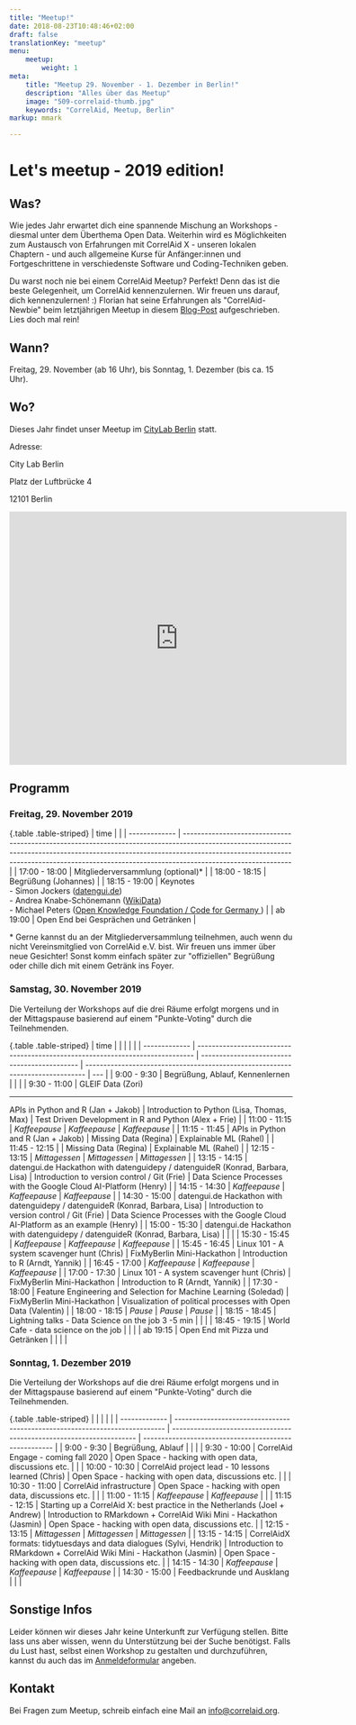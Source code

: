 ```yaml
---
title: "Meetup!"
date: 2018-08-23T10:48:46+02:00
draft: false
translationKey: "meetup"
menu: 
    meetup:
        weight: 1
meta:
    title: "Meetup 29. November - 1. Dezember in Berlin!"
    description: "Alles über das Meetup"
    image: "509-correlaid-thumb.jpg"
    keywords: "CorrelAid, Meetup, Berlin"
markup: mmark

---
```


# Let's meetup - 2019 edition!

## Was?
Wie jedes Jahr erwartet dich eine spannende Mischung an Workshops - diesmal unter dem Überthema Open Data. Weiterhin wird es Möglichkeiten zum Austausch von Erfahrungen mit CorrelAid X - unseren lokalen Chaptern - und auch allgemeine Kurse für Anfänger:innen und Fortgeschrittene in verschiedenste Software und Coding-Techniken geben.

Du warst noch nie bei einem CorrelAid Meetup? Perfekt! Denn das ist die beste Gelegenheit, um CorrelAid kennenzulernen. Wir freuen uns darauf, dich kennenzulernen! :) Florian hat seine Erfahrungen als "CorrelAid-Newbie" beim letztjährigen Meetup in diesem [Blog-Post](https://correlaid.org/blog/meetup-mannheim/) aufgeschrieben. Lies doch mal rein!

## Wann? 
Freitag, 29. November (ab 16 Uhr), bis Sonntag, 1. Dezember (bis ca. 15 Uhr).

## Wo?
Dieses Jahr findet unser Meetup im [CityLab Berlin](https://www.citylab-berlin.org/) statt. 

Adresse: 

City Lab Berlin

Platz der Luftbrücke 4

12101 Berlin

<iframe src="https://www.google.com/maps/embed?pb=!1m18!1m12!1m3!1d1214.8714759229506!2d13.387413158450967!3d52.483789694951945!2m3!1f0!2f0!3f0!3m2!1i1024!2i768!4f13.1!3m3!1m2!1s0x47a84fd399d22563%3A0xfd6565d508091f27!2sCityLAB%20Berlin!5e0!3m2!1sde!2sde!4v1571597551607!5m2!1sde!2sde" width="600" height="450" frameborder="0" style="border:0;" allowfullscreen=""></iframe>


## Programm
### Freitag, 29. November 2019

{.table .table-striped}
| time          |                                                                                                                                                                                                                                                                          |
| ------------- | ------------------------------------------------------------------------------------------------------------------------------------------------------------------------------------------------------------------------------------------------------------------------ |
| 17:00 - 18:00 | Mitgliederversammlung (optional)\*                                                                                                                                                                                                                                       |
| 18:00 - 18:15 | Begrüßung (Johannes)                                                                                                                                                                                                                                                     |
| 18:15 - 19:00 | Keynotes    <br> - Simon Jockers ([datengui.de](https://datengui.de)) <br> - Andrea Knabe-Schönemann ([WikiData](https://www.wikidata.org/wiki/Wikidata:Main_Page)) <br> - Michael Peters ([Open Knowledge Foundation / Code for Germany ](https://okfn.de/projekte/codeforde/)) |
| ab 19:00      | Open End bei Gesprächen und Getränken                                                                                                                                                                                                                                    |

\* Gerne kannst du an der Mitgliederversammlung teilnehmen, auch wenn du nicht Vereinsmitglied von CorrelAid e.V. bist. Wir freuen uns immer über neue Gesichter! Sonst komm einfach später zur "offiziellen" Begrüßung oder chille dich mit einem Getränk ins Foyer.  

### Samstag, 30. November 2019

Die Verteilung der Workshops auf die drei Räume erfolgt morgens und in der Mittagspause basierend auf einem "Punkte-Voting" durch die Teilnehmenden. 

{.table .table-striped}
| time          |                                                                               |                                              |                                                                                |     |
| ------------- | ----------------------------------------------------------------------------- | -------------------------------------------- | ------------------------------------------------------------------------------ | --- |
| 9:00 - 9:30   | Begrüßung, Ablauf, Kennenlernen                                               |                                              |                                                                                |
| 9:30 - 11:00  | GLEIF Data (Zori) <br><hr />APIs in Python and R (Jan + Jakob)                                            | Introduction to Python (Lisa, Thomas, Max)   | Test Driven Development in R and Python (Alex + Frie)                          |
| 11:00 - 11:15 | *Kaffeepause*                                                                 | *Kaffeepause*                                | *Kaffeepause*                                                                  |
| 11:15 - 11:45 | APIs in Python and R (Jan + Jakob)                                                             | Missing Data (Regina)                        | Explainable ML (Rahel)                                                         |
| 11:45 - 12:15 |                                                                               | Missing Data (Regina)                        | Explainable ML (Rahel)                                                         |
| 12:15 - 13:15 | *Mittagessen*                                                                 | *Mittagessen*                                | *Mittagessen*                                                                  |
| 13:15 - 14:15 | datengui.de Hackathon with datenguidepy / datenguideR (Konrad, Barbara, Lisa) | Introduction to version control / Git (Frie) | Data Science Processes with the Google Cloud AI-Platform (Henry)               |
| 14:15 - 14:30 | *Kaffeepause*                                                                 | *Kaffeepause*                                | *Kaffeepause*                                                                  |
| 14:30 - 15:00 | datengui.de Hackathon with datenguidepy / datenguideR (Konrad, Barbara, Lisa) | Introduction to version control / Git (Frie) | Data Science Processes with the Google Cloud AI-Platform as an example (Henry) |
| 15:00 - 15:30 | datengui.de Hackathon with datenguidepy / datenguideR (Konrad, Barbara, Lisa) |                                              |                                                                                |
| 15:30 - 15:45 | *Kaffeepause*                                                                 | *Kaffeepause*                                | *Kaffeepause*                                                                  |
| 15:45 - 16:45 | Linux 101 - A system scavenger hunt (Chris)                                   | FixMyBerlin Mini-Hackathon                   | Introduction to R (Arndt, Yannik)                                              |
| 16:45 - 17:00 | *Kaffeepause*                                                                 | *Kaffeepause*                                | *Kaffeepause*                                                                  |
| 17:00 - 17:30 | Linux 101 - A system scavenger hunt (Chris)                                   | FixMyBerlin Mini-Hackathon                   | Introduction to R (Arndt, Yannik)                                              |
| 17:30 - 18:00 | Feature Engineering and Selection for Machine Learning (Soledad)              | FixMyBerlin Mini-Hackathon                   | Visualization of political processes with Open Data (Valentin)                 |
| 18:00 - 18:15 | *Pause*                                                                       | *Pause*                                      | *Pause*                                                                        |
| 18:15 - 18:45 | Lightning talks - Data Science on the job 3 -5 min                            |                                              |                                                                                |
| 18:45 - 19:15 | World Cafe - data science on the job                                          |                                              |                                                                                |
| ab 19:15      | Open End mit Pizza und Getränken                                              |                                              |                                                                                |     |

### Sonntag, 1. Dezember 2019

Die Verteilung der Workshops auf die drei Räume erfolgt morgens und in der Mittagspause basierend auf einem "Punkte-Voting" durch die Teilnehmenden. 

{.table .table-striped}
|               |                                                                             |                                                                      |                                                       |
| ------------- | --------------------------------------------------------------------------- | -------------------------------------------------------------------- | ----------------------------------------------------- |
| 9:00 - 9:30   | Begrüßung, Ablauf                                                           |                                                                      |                                                       |
| 9:30 - 10:00  | CorrelAid Engage - coming fall 2020                                         | Open Space - hacking with open data, discussions etc.                |                                                       |
| 10:00 - 10:30 | CorrelAid project lead - 10 lessons learned (Chris)                         | Open Space - hacking with open data, discussions etc.                |                                                       |
| 10:30 - 11:00 | CorrelAid infrastructure                                                    | Open Space - hacking with open data, discussions etc.                |                                                       |
| 11:00 - 11:15 | *Kaffeepause*                                                               | *Kaffeepause*                                                        |                                                       |
| 11:15 - 12:15 | Starting up a CorrelAid X: best practice in the Netherlands (Joel + Andrew) | Introduction to RMarkdown + CorrelAid Wiki Mini - Hackathon (Jasmin) | Open Space - hacking with open data, discussions etc. |
| 12:15 - 13:15 | *Mittagessen*                                                               | *Mittagessen*                                                        | *Mittagessen*                                         |
| 13:15 - 14:15 | CorrelAidX formats: tidytuesdays and data dialogues (Sylvi, Hendrik)        | Introduction to RMarkdown + CorrelAid Wiki Mini - Hackathon (Jasmin) | Open Space - hacking with open data, discussions etc. |
| 14:15 - 14:30 | *Kaffeepause*                                                               | *Kaffeepause*                                                        | *Kaffeepause*                                         |
| 14:30 - 15:00 | Feedbackrunde und Ausklang                                                  |                                                                      |                                                       |

## Sonstige Infos

Leider können wir dieses Jahr keine Unterkunft zur Verfügung stellen. Bitte lass uns aber wissen, wenn du Unterstützung bei der Suche benötigst. Falls du Lust hast, selbst einen Workshop zu gestalten und durchzuführen, kannst du auch das im [Anmeldeformular](https://correlaid.us12.list-manage.com/subscribe?u=b294bf2834adf5d89bdd2dd5a&id=562b472bf3) angeben. 

## Kontakt

Bei Fragen zum Meetup, schreib einfach eine Mail an [info@correlaid.org](mailto:info@correlaid.org).
